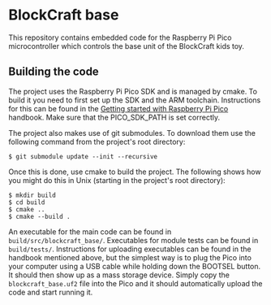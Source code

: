 # BlockCraft base

This repository contains embedded code for the Raspberry Pi Pico microcontroller which controls the base unit of the BlockCraft kids toy.

## Building the code

The project uses the Raspberry Pi Pico SDK and is managed by cmake. To build it you need to first set up the SDK and the ARM toolchain. Instructions for this can be found in the [Getting started with Raspberry Pi Pico](https://datasheets.raspberrypi.com/pico/getting-started-with-pico.pdf) handbook. Make sure that the PICO_SDK_PATH is set correctly.

The project also makes use of git submodules. To download them use the following command from the project's root directory:

```
$ git submodule update --init --recursive
```

Once this is done, use cmake to build the project. The following shows how you might do this in Unix (starting in the project's root directory):


```
$ mkdir build
$ cd build
$ cmake ..
$ cmake --build .
```

An executable for the main code can be found in `build/src/blockcraft_base/`. Executables for module tests can be found in `build/tests/`. Instructions for uploading executables can be found in the handbook mentioned above, but the simplest way is to plug the Pico into your computer using a USB cable while holding down the BOOTSEL button. It should then show up as a mass storage device. Simply copy the `blockcraft_base.uf2` file into the Pico and it should automatically upload the code and start running it.